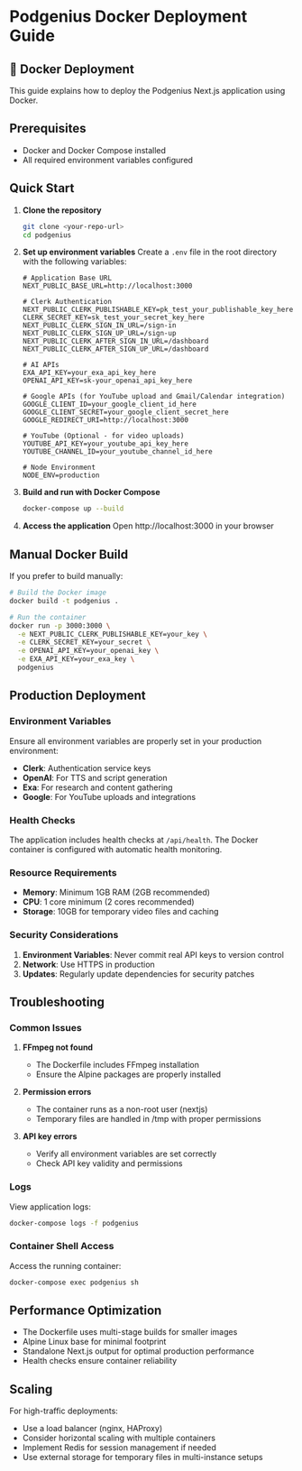# Podgenius Docker Deployment Guide

## 🐳 Docker Deployment

This guide explains how to deploy the Podgenius Next.js application using Docker.

## Prerequisites

- Docker and Docker Compose installed
- All required environment variables configured

## Quick Start

1. **Clone the repository**
   ```bash
   git clone <your-repo-url>
   cd podgenius
   ```

2. **Set up environment variables**
   Create a `.env` file in the root directory with the following variables:

   ```env
   # Application Base URL
   NEXT_PUBLIC_BASE_URL=http://localhost:3000
   
   # Clerk Authentication
   NEXT_PUBLIC_CLERK_PUBLISHABLE_KEY=pk_test_your_publishable_key_here
   CLERK_SECRET_KEY=sk_test_your_secret_key_here
   NEXT_PUBLIC_CLERK_SIGN_IN_URL=/sign-in
   NEXT_PUBLIC_CLERK_SIGN_UP_URL=/sign-up
   NEXT_PUBLIC_CLERK_AFTER_SIGN_IN_URL=/dashboard
   NEXT_PUBLIC_CLERK_AFTER_SIGN_UP_URL=/dashboard

   # AI APIs
   EXA_API_KEY=your_exa_api_key_here
   OPENAI_API_KEY=sk-your_openai_api_key_here

   # Google APIs (for YouTube upload and Gmail/Calendar integration)
   GOOGLE_CLIENT_ID=your_google_client_id_here
   GOOGLE_CLIENT_SECRET=your_google_client_secret_here
   GOOGLE_REDIRECT_URI=http://localhost:3000

   # YouTube (Optional - for video uploads)
   YOUTUBE_API_KEY=your_youtube_api_key_here
   YOUTUBE_CHANNEL_ID=your_youtube_channel_id_here

   # Node Environment
   NODE_ENV=production
   ```

3. **Build and run with Docker Compose**
   ```bash
   docker-compose up --build
   ```

4. **Access the application**
   Open http://localhost:3000 in your browser

## Manual Docker Build

If you prefer to build manually:

```bash
# Build the Docker image
docker build -t podgenius .

# Run the container
docker run -p 3000:3000 \
  -e NEXT_PUBLIC_CLERK_PUBLISHABLE_KEY=your_key \
  -e CLERK_SECRET_KEY=your_secret \
  -e OPENAI_API_KEY=your_openai_key \
  -e EXA_API_KEY=your_exa_key \
  podgenius
```

## Production Deployment

### Environment Variables

Ensure all environment variables are properly set in your production environment:

- **Clerk**: Authentication service keys
- **OpenAI**: For TTS and script generation
- **Exa**: For research and content gathering
- **Google**: For YouTube uploads and integrations

### Health Checks

The application includes health checks at `/api/health`. The Docker container is configured with automatic health monitoring.

### Resource Requirements

- **Memory**: Minimum 1GB RAM (2GB recommended)
- **CPU**: 1 core minimum (2 cores recommended)
- **Storage**: 10GB for temporary video files and caching

### Security Considerations

1. **Environment Variables**: Never commit real API keys to version control
2. **Network**: Use HTTPS in production
3. **Updates**: Regularly update dependencies for security patches

## Troubleshooting

### Common Issues

1. **FFmpeg not found**
   - The Dockerfile includes FFmpeg installation
   - Ensure the Alpine packages are properly installed

2. **Permission errors**
   - The container runs as a non-root user (nextjs)
   - Temporary files are handled in /tmp with proper permissions

3. **API key errors**
   - Verify all environment variables are set correctly
   - Check API key validity and permissions

### Logs

View application logs:
```bash
docker-compose logs -f podgenius
```

### Container Shell Access

Access the running container:
```bash
docker-compose exec podgenius sh
```

## Performance Optimization

- The Dockerfile uses multi-stage builds for smaller images
- Alpine Linux base for minimal footprint
- Standalone Next.js output for optimal production performance
- Health checks ensure container reliability

## Scaling

For high-traffic deployments:
- Use a load balancer (nginx, HAProxy)
- Consider horizontal scaling with multiple containers
- Implement Redis for session management if needed
- Use external storage for temporary files in multi-instance setups 